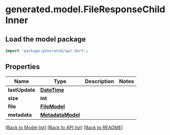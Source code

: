 # generated.model.FileResponseChildInner

## Load the model package
```dart
import 'package:generated/api.dart';
```

## Properties
Name | Type | Description | Notes
------------ | ------------- | ------------- | -------------
**lastUpdate** | [**DateTime**](DateTime.md) |  | 
**size** | **int** |  | 
**file** | [**FileModel**](FileModel.md) |  | 
**metadata** | [**MetadataModel**](MetadataModel.md) |  | 

[[Back to Model list]](../README.md#documentation-for-models) [[Back to API list]](../README.md#documentation-for-api-endpoints) [[Back to README]](../README.md)



